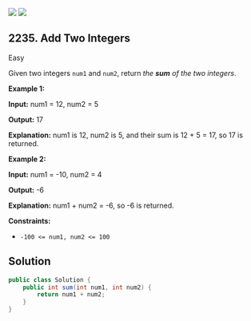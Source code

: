 [![](https://img.shields.io/github/stars/javadev/LeetCode-in-Java?label=Stars&style=flat-square)](https://github.com/javadev/LeetCode-in-Java)
[![](https://img.shields.io/github/forks/javadev/LeetCode-in-Java?label=Fork%20me%20on%20GitHub%20&style=flat-square)](https://github.com/javadev/LeetCode-in-Java/fork)

## 2235\. Add Two Integers

Easy

Given two integers `num1` and `num2`, return _the **sum** of the two integers_.

**Example 1:**

**Input:** num1 = 12, num2 = 5

**Output:** 17

**Explanation:** num1 is 12, num2 is 5, and their sum is 12 + 5 = 17, so 17 is returned.

**Example 2:**

**Input:** num1 = -10, num2 = 4

**Output:** -6

**Explanation:** num1 + num2 = -6, so -6 is returned.

**Constraints:**

* `-100 <= num1, num2 <= 100`

## Solution

```java
public class Solution {
    public int sum(int num1, int num2) {
        return num1 + num2;
    }
}
```